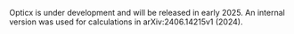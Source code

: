 Opticx is under development and will be released in early 2025. An internal version was used for calculations in arXiv:2406.14215v1 (2024). 
